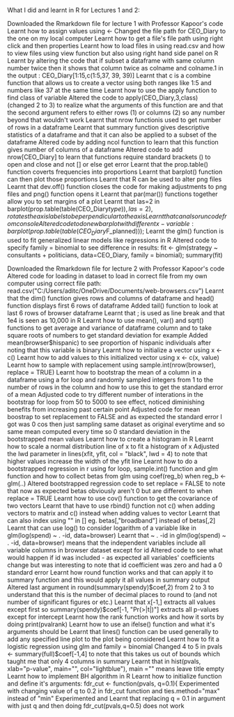 What I did and learnt in R for Lectures 1 and 2: 

Downloaded the Rmarkdown file for lecture 1 with Professor Kapoor's code
Learnt how to assign values using <-
Changed the file path for CEO_Diary to the one on my local computer
Learnt how to get a file's file path using right click and then properties 
Learnt how to load files in using read.csv and how to view files using view function but also using right hand side panel on R
Learnt by altering the code that if subset a dataframe with same column number twice then it shows that column twice as colname and colname.1 in the output : CEO_Diary[1:15,c(1:5,37, 39, 39)] 
Learnt that c is a combine function that allows us to create a vector using both ranges like 1:5 and numbers like 37 at the same time
Learnt how to use the apply function to find class of variable
Altered the code to apply(CEO_Diary,3,class) (changed 2 to 3) to realize what the arguments of this function are and that the second argument refers to either rows (1) or columns (2) so any number beyond that wouldn't work
Learnt that nrow functionis used to get number of rows in a dataframe
Learnt that summary function gives descriptive statistics of a dataframe and that it can also be applied to a subset of the dataframe 
Altered code by adding ncol function to learn that this function gives number of columns of a dataframe
Altered code to add nrow[CEO_Diary] to learn that functions require standard brackets () to open and close and not [] or else get error 
Learnt that the prop.table() function coverts frequencies into proportions
Learnt that barplot() function can then plot those proportions
Learnt that R can be used to alter png files 
Learnt that dev.off() function closes the code for making adjustments to png files and png() function opens it
Learnt that par(mar()) functions together allow you to set margins of a plot
Learnt that las=2 in  barplot(prop.table(table(CEO_Diary$type)), las=2), rotates the axis labels to be perpendicular to the axis 
Learnt that can also run code from console 
Altered code to do new barplot with different x-variable: barplot(prop.table(table(CEO_Diary$F_planned)));
Learnt the glm() function is used to fit generalized linear models like regressions in R
Altered code to specify family = binomial to see difference in results: fit <- glm(strategy ~ consultants + politicians, data=CEO_Diary, family = binomial); summary(fit)


Downloaded the Rmarkdown file for lecture 2 with Professor Kapoor's code
Altered code for loading in dataset to load in correct file from my own computer using correct file path: read.csv("C:/Users/aditc/OneDrive/Documents/web-browsers.csv")
Learnt that the dim() function gives rows and columns of dataframe and head() function displays first 6 rows of dataframe
Added tail() function to look at last 6 rows of browser dataframe
Learnt that ; is used as line break and that 1e4 is seen as 10,000 in R
Learnt how to use mean(), var() and sqrt() functions to get average and variance of dataframe column and to take square roots of numbers to get standard deviation for example
Added mean(browser$hispanic) to see proportion of hispanic individuals after noting that this variable is binary
Learnt how to initialize a vector using x <- c()
Learnt how to add values to this initialized vector using x <- c(x, value)
Learnt how to sample with replacement using sample.int(nrow(browser), replace = TRUE)
Learnt how to bootstrap the mean of a column in a dataframe using a for loop and randomly sampled integers from 1 to the number of rows in the column and how to use this to get the standard error of a mean
Adjusted code to try different number of interations in the bootstrap for loop from 50 to 5000 to see effect, noticed diminishing benefits from increasing past certain point 
Adjusted code for mean boostrap to set replacement to FALSE and as expected the standard error I got was 0 cos then just sampling same dataset as original everytime and so same mean computed every time so 0 standard deviation in the bootstrapped mean values
Learnt how to create a histogram in R
Learnt how to scale a normal distribution line of x to fit a histogram of x
Adjusted the lwd parameter in   lines(xfit, yfit, col = "black", lwd = 4) to note that higher values increase the width of the yfit line
Learnt how to do a bootstrapped regression in r using for loop, sample.int() function and glm function and how to collect betas from glm using coef(reg_b) when reg_b <- glm(..) 
Altered bootstrapped regression code to set replace = FALSE to note that now as expected betas obviously aren't 0 but are different to when replace = TRUE
Learnt how to use cov() function to get the covariance of two vectors
Learnt that have to use rbind() function not c() when adding vectors to matrix and c() instead when adding values to vector
Learnt that can also index using "" in [] eg. betas[,"broadband"] instead of betas[,2]
Learnt that can use log() to consider logarithm of a variable like in glm(log(spend) ~ . -id, data=browser)
Learnt that ~ . -id in glm(log(spend) ~ . -id, data=browser) means that the independent variables include all variable columns in browser dataset except for id
Altered code to see what would happen if id was included - as expected all variables' coefficients change but was interesting to note that id coefficient was zero and had a 0 standard error
Learnt how round function works and that can apply it to summary function and this would apply it all values in summary output
Altered last argument in  round(summary(spendy)$coef,2) from 2 to 3 to understand that this is the number of decimal places to round to (and not number of significant figures or etc.) 
Learnt that x[-1,] extracts all values except first so summary(spendy)$coef[-1, "Pr(>|t|)"] extracts all p-values except for intercept
Learnt how the rank function works and how it sorts by doing print(pvalrank)
Learnt how to use an ifelse() function and what it's arguments should be
Learnt that lines() function can be used generally to add any specified line plot to the plot being considered
Learnt how to fit a logistic regression using glm and family = binomial
Changed 4 to 5 in pvals <- summary(full)$coef[-1,4] to note that this takes us out of bounds which taught me that only 4 columns in summary 
Learnt that in hist(pvals, xlab="p-value", main="", col="lightblue"), main ="" means leave title empty
Learnt how to implement BH algorithm in R
Learnt how to initialize function and define it's arguments: fdr_cut <- function(pvals, q=0.1){
Experimented with changing value of q to 0.2 in fdr_cut function and ties.method="max" instead of "min"
Experimented and Learnt that replacing q = 0.1 in argument with just q and then doing fdr_cut(pvals,q=0.5) does not work

